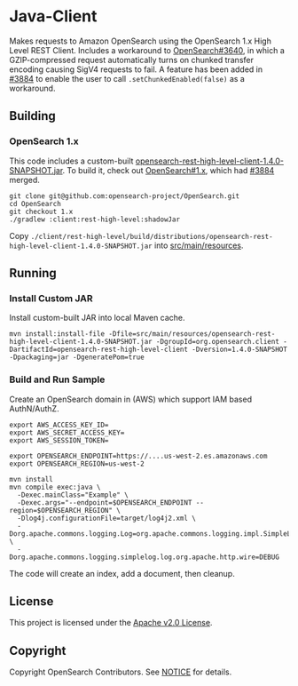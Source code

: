 # Java-Client

Makes requests to Amazon OpenSearch using the OpenSearch 1.x High Level REST Client. Includes a workaround to [OpenSearch#3640](https://github.com/opensearch-project/OpenSearch/issues/3640), in which a GZIP-compressed request automatically turns on chunked transfer encoding causing SigV4 requests to fail. A feature has been added in [#3884](https://github.com/opensearch-project/OpenSearch/pull/3884) to enable the user to call `.setChunkedEnabled(false)` as a workaround.

## Building

### OpenSearch 1.x

This code includes a custom-built [opensearch-rest-high-level-client-1.4.0-SNAPSHOT.jar](src/main/resources/opensearch-rest-high-level-client-1.4.0-SNAPSHOT.jar). To build it, check out [OpenSearch#1.x](https://github.com/opensearch-project/OpenSearch/tree/1.x), which had [#3884](https://github.com/opensearch-project/OpenSearch/pull/3884) merged.

```
git clone git@github.com:opensearch-project/OpenSearch.git
cd OpenSearch
git checkout 1.x
./gradlew :client:rest-high-level:shadowJar
```

Copy `./client/rest-high-level/build/distributions/opensearch-rest-high-level-client-1.4.0-SNAPSHOT.jar` into [src/main/resources](src/main/resources).

## Running

### Install Custom JAR

Install custom-built JAR into local Maven cache.

```
mvn install:install-file -Dfile=src/main/resources/opensearch-rest-high-level-client-1.4.0-SNAPSHOT.jar -DgroupId=org.opensearch.client -DartifactId=opensearch-rest-high-level-client -Dversion=1.4.0-SNAPSHOT -Dpackaging=jar -DgeneratePom=true
```

### Build and Run Sample

Create an OpenSearch domain in (AWS) which support IAM based AuthN/AuthZ.

```
export AWS_ACCESS_KEY_ID=
export AWS_SECRET_ACCESS_KEY=
export AWS_SESSION_TOKEN=

export OPENSEARCH_ENDPOINT=https://....us-west-2.es.amazonaws.com
export OPENSEARCH_REGION=us-west-2

mvn install
mvn compile exec:java \
  -Dexec.mainClass="Example" \
  -Dexec.args="--endpoint=$OPENSEARCH_ENDPOINT --region=$OPENSEARCH_REGION" \
  -Dlog4j.configurationFile=target/log4j2.xml \
  -Dorg.apache.commons.logging.Log=org.apache.commons.logging.impl.SimpleLog \
  -Dorg.apache.commons.logging.simplelog.log.org.apache.http.wire=DEBUG
```

The code will create an index, add a document, then cleanup.

## License 

This project is licensed under the [Apache v2.0 License](LICENSE.txt).

## Copyright

Copyright OpenSearch Contributors. See [NOTICE](NOTICE.txt) for details.
